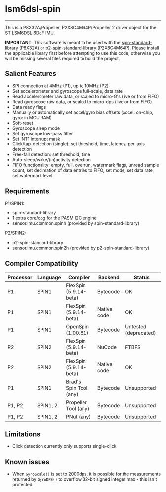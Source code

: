 # lsm6dsl-spin

--------------

This is a P8X32A/Propeller, P2X8C4M64P/Propeller 2 driver object for the ST LSM6DSL 6DoF IMU.

**IMPORTANT**: This software is meant to be used with the [spin-standard-library](https://github.com/avsa242/spin-standard-library) (P8X32A) or [p2-spin-standard-library](https://github.com/avsa242/p2-spin-standard-library) (P2X8C4M64P). Please install the applicable library first before attempting to use this code, otherwise you will be missing several files required to build the project.

## Salient Features

* SPI connection at 4MHz (P1), up to 10MHz (P2)
* Set accelerometer and gyroscope full-scale, data rate
* Read accelerometer raw data, or scaled to micro-G's (live or from FIFO)
* Read gyroscope raw data, or scaled to micro-dps (live or from FIFO)
* Data ready flags
* Manually or automatically set accel/gyro bias offsets (accel: on-chip, gyro: in MCU RAM)
* Soft-reset
* Gyroscope sleep mode
* Set gyroscope low-pass filter
* Set INT1 interrupt mask
* Click/tap-detection (single): set threshold, time, latency, per-axis detection
* Free-fall detection: set threshold, time
* Auto-sleep/wake/(in)activity detection
* FIFO functionality: empty, full, overrun, watermark flags, unread sample count, set decimation of data entries to FIFO, set mode, set data rate, set watermark level

## Requirements

P1/SPIN1:
* spin-standard-library
* 1 extra core/cog for the PASM I2C engine
* sensor.imu.common.spinh (provided by spin-standard-library)

P2/SPIN2:
* p2-spin-standard-library
* sensor.imu.common.spin2h (provided by p2-spin-standard-library)

## Compiler Compatibility

| Processor | Language | Compiler               | Backend     | Status                |
|-----------|----------|------------------------|-------------|-----------------------|
| P1        | SPIN1    | FlexSpin (5.9.14-beta) | Bytecode    | OK                    |
| P1        | SPIN1    | FlexSpin (5.9.14-beta) | Native code | OK                    |
| P1        | SPIN1    | OpenSpin (1.00.81)     | Bytecode    | Untested (deprecated) |
| P2        | SPIN2    | FlexSpin (5.9.14-beta) | NuCode      | FTBFS                 |
| P2        | SPIN2    | FlexSpin (5.9.14-beta) | Native code | OK                    |
| P1        | SPIN1    | Brad's Spin Tool (any) | Bytecode    | Unsupported           |
| P1, P2    | SPIN1, 2 | Propeller Tool (any)   | Bytecode    | Unsupported           |
| P1, P2    | SPIN1, 2 | PNut (any)             | Bytecode    | Unsupported           |

## Limitations

* Click detection currently only supports single-click

## Known issues

* When `GyroScale()` is set to 2000dps, it is possible for the measurements returned by `GyroDPS()` to overflow 32-bit signed integer max - this isn't protected

